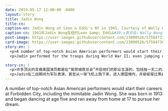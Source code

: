```yaml
---
date: 2019-05-17 12:00:00 -0400
layout: story
title: Jadin Wong
title-cn: 
caption-en: Jadin Wong at Leon & Eddi's NY in 1941, Courtesy of Wally Wong, In memory of Jadin Wong, Museum of Chinese in America (MOCA) Collection
caption-cn: 1941年Jadin Wong在纽约Leon &amp; Eddi&#39;s夜总会，Wally Wong捐赠，纪念Jadin Wong，美国华人博物馆（MOCA）馆藏
post-image: https://user-images.githubusercontent.com/23090526/57584731-a0a6e580-74ac-11e9-9e25-5a8a4f5cd859.jpg
card-image: https://user-images.githubusercontent.com/23090526/57584730-9f75b880-74ac-11e9-9fff-7ed2b46997f4.jpg
story-en: |
  <p>A number of top-notch Asian American performers would start their careers at Forbidden City, including the inimitable Jadin Wong. She was born in 1913 and began dancing at age five and ran away from home at 17 to pursue her dream. She began headlining as a dancer at the Forbidden City in 1938. Her brassy wit, showgirl glam, and sensational dancing would make her a national sensation, landing her a feature in <i>Life</i> magazine and inspire the role of Madame Liang in <i>Flower Drum Song</i>.</p>
  <p>Jadin performed for the troops during World War II; even jumping out of a plane going down in German territory and sneaking through the Black Forest to make her evening performance with Bob Hope for one performance. At the <i>China Doll</i> nightclub in New York City she was the first female Asian American performer in New York. She would eventually transition to comedy and Asian talent management. An unstoppable firecracker of a personality, Jadin Wong not only defied stereotypes to pave the way for Asian entertainers but actively dedicated the rest of her career to supporting emerging Asian talent until her passing in March 2010 at the age of 96.</p>

story-cn: |
  <p>许多顶尖的亚裔美国演员都是在“紫禁城夜总会”开启他们的职业生涯的，包括独一无二的Jadin Wong。她出生于1913年，5岁开始跳舞，17岁离开家去追求自己的梦想。1938年，她开始以舞蹈演员的身份成为“紫禁城”的门面。她大胆的智慧，女性的魅力，和精妙的舞技使得她成为了轰动全国的人物，登上了《生活》杂志的特写版面，并启发了音乐电影《花鼓戏》中Madame Liang这一角色。</p>
  <p>Jadin在二战期间为军队表演，甚至从一架飞机上跳下来，进入德国境内，并偷偷穿过黑森林，和鲍勃·霍普一起为军队进行了一场夜场演出。在纽约的中国娃娃夜总会，她成为了第一位在纽约演出的亚裔美国女性。最后，她转型到了喜剧和亚裔演员经纪管理领域。作为一个个性十足、势不可挡的响当当的人物，Jadin Wong不仅打破陈规，为亚洲艺人表演铺平了道路，而且她一直积极投身于支持亚洲新兴人才的事业，直到她在2010年3月以96岁高龄与世长辞。</p>
---
```


A number of top-notch Asian American performers would start their careers at Forbidden City, including the inimitable Jadin Wong. She was born in 1913 and began dancing at age five and ran away from home at 17 to pursue her dream.
